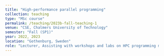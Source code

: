 ```yaml
---
title: "High-performance parallel programming"
collection: teaching
type: "MSc course"
permalink: /teaching/2023b-fall-teaching-1
venue: "CSE, Chalmers University of Technology"
semester: "Fall (SP1)"
year: 2022, 2023
location: "Gothenburg, Sweden"
role: "Lecturer, Assisting with workshops and labs on HPC programming models"
---
```


